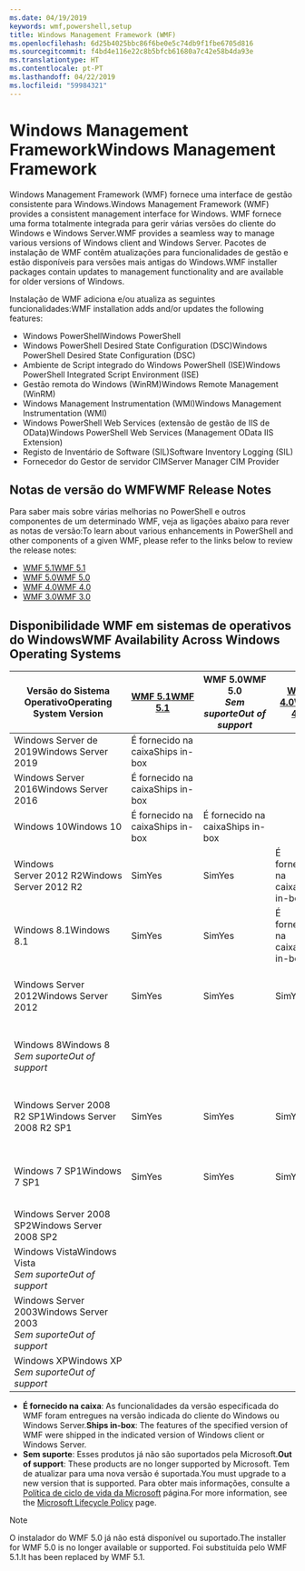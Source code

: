 ```yaml
---
ms.date: 04/19/2019
keywords: wmf,powershell,setup
title: Windows Management Framework (WMF)
ms.openlocfilehash: 6d25b4025bbc86f6be0e5c74db9f1fbe6705d816
ms.sourcegitcommit: f4bd4e116e22c8b5bfcb61680a7c42e58b4da93e
ms.translationtype: HT
ms.contentlocale: pt-PT
ms.lasthandoff: 04/22/2019
ms.locfileid: "59984321"
---
```

# <a name="windows-management-framework"></a><span data-ttu-id="074dd-103">Windows Management Framework</span><span class="sxs-lookup"><span data-stu-id="074dd-103">Windows Management Framework</span></span>

<span data-ttu-id="074dd-104">Windows Management Framework (WMF) fornece uma interface de gestão consistente para Windows.</span><span class="sxs-lookup"><span data-stu-id="074dd-104">Windows Management Framework (WMF) provides a consistent management interface for Windows.</span></span> <span data-ttu-id="074dd-105">WMF fornece uma forma totalmente integrada para gerir várias versões do cliente do Windows e Windows Server.</span><span class="sxs-lookup"><span data-stu-id="074dd-105">WMF provides a seamless way to manage various versions of Windows client and Windows Server.</span></span> <span data-ttu-id="074dd-106">Pacotes de instalação de WMF contêm atualizações para funcionalidades de gestão e estão disponíveis para versões mais antigas do Windows.</span><span class="sxs-lookup"><span data-stu-id="074dd-106">WMF installer packages contain updates to management functionality and are available for older versions of Windows.</span></span>

<span data-ttu-id="074dd-107">Instalação de WMF adiciona e/ou atualiza as seguintes funcionalidades:</span><span class="sxs-lookup"><span data-stu-id="074dd-107">WMF installation adds and/or updates the following features:</span></span>

- <span data-ttu-id="074dd-108">Windows PowerShell</span><span class="sxs-lookup"><span data-stu-id="074dd-108">Windows PowerShell</span></span>
- <span data-ttu-id="074dd-109">Windows PowerShell Desired State Configuration (DSC)</span><span class="sxs-lookup"><span data-stu-id="074dd-109">Windows PowerShell Desired State Configuration (DSC)</span></span>
- <span data-ttu-id="074dd-110">Ambiente de Script integrado do Windows PowerShell (ISE)</span><span class="sxs-lookup"><span data-stu-id="074dd-110">Windows PowerShell Integrated Script Environment (ISE)</span></span>
- <span data-ttu-id="074dd-111">Gestão remota do Windows (WinRM)</span><span class="sxs-lookup"><span data-stu-id="074dd-111">Windows Remote Management (WinRM)</span></span>
- <span data-ttu-id="074dd-112">Windows Management Instrumentation (WMI)</span><span class="sxs-lookup"><span data-stu-id="074dd-112">Windows Management Instrumentation (WMI)</span></span>
- <span data-ttu-id="074dd-113">Windows PowerShell Web Services (extensão de gestão de IIS de OData)</span><span class="sxs-lookup"><span data-stu-id="074dd-113">Windows PowerShell Web Services (Management OData IIS Extension)</span></span>
- <span data-ttu-id="074dd-114">Registo de Inventário de Software (SIL)</span><span class="sxs-lookup"><span data-stu-id="074dd-114">Software Inventory Logging (SIL)</span></span>
- <span data-ttu-id="074dd-115">Fornecedor do Gestor de servidor CIM</span><span class="sxs-lookup"><span data-stu-id="074dd-115">Server Manager CIM Provider</span></span>

## <a name="wmf-release-notes"></a><span data-ttu-id="074dd-116">Notas de versão do WMF</span><span class="sxs-lookup"><span data-stu-id="074dd-116">WMF Release Notes</span></span>

<span data-ttu-id="074dd-117">Para saber mais sobre várias melhorias no PowerShell e outros componentes de um determinado WMF, veja as ligações abaixo para rever as notas de versão:</span><span class="sxs-lookup"><span data-stu-id="074dd-117">To learn about various enhancements in PowerShell and other components of a given WMF, please refer to the links below to review the release notes:</span></span>

- [<span data-ttu-id="074dd-118">WMF 5.1</span><span class="sxs-lookup"><span data-stu-id="074dd-118">WMF 5.1</span></span>](5.1/release-notes.md)
- [<span data-ttu-id="074dd-119">WMF 5.0</span><span class="sxs-lookup"><span data-stu-id="074dd-119">WMF 5.0</span></span>](5.0/releasenotes.md)
- [<span data-ttu-id="074dd-120">WMF 4.0</span><span class="sxs-lookup"><span data-stu-id="074dd-120">WMF 4.0</span></span>](https://download.microsoft.com/download/3/D/6/3D61D262-8549-4769-A660-230B67E15B25/Windows%20Management%20Framework%204%200%20Release%20Notes.docx)
- [<span data-ttu-id="074dd-121">WMF 3.0</span><span class="sxs-lookup"><span data-stu-id="074dd-121">WMF 3.0</span></span>](https://download.microsoft.com/download/E/7/6/E76850B8-DA6E-4FF5-8CCE-A24FC513FD16/WMF%203%20Release%20Notes.docx)

## <a name="wmf-availability-across-windows-operating-systems"></a><span data-ttu-id="074dd-122">Disponibilidade WMF em sistemas de operativos do Windows</span><span class="sxs-lookup"><span data-stu-id="074dd-122">WMF Availability Across Windows Operating Systems</span></span>

|        <span data-ttu-id="074dd-123">Versão do Sistema Operativo</span><span class="sxs-lookup"><span data-stu-id="074dd-123">Operating System Version</span></span>         | <span data-ttu-id="074dd-124">[WMF 5.1][]</span><span class="sxs-lookup"><span data-stu-id="074dd-124">[WMF 5.1][]</span></span>  | <span data-ttu-id="074dd-125">WMF 5.0</span><span class="sxs-lookup"><span data-stu-id="074dd-125">WMF 5.0</span></span><br><span data-ttu-id="074dd-126">*Sem suporte*</span><span class="sxs-lookup"><span data-stu-id="074dd-126">*Out of support*</span></span> | <span data-ttu-id="074dd-127">[WMF 4.0][]</span><span class="sxs-lookup"><span data-stu-id="074dd-127">[WMF 4.0][]</span></span>  | <span data-ttu-id="074dd-128">[WMF 3.0][]</span><span class="sxs-lookup"><span data-stu-id="074dd-128">[WMF 3.0][]</span></span>  | <span data-ttu-id="074dd-129">[WMF 2.0][]</span><span class="sxs-lookup"><span data-stu-id="074dd-129">[WMF 2.0][]</span></span>  |
| --------------------------------------- | ------------ | --------------------------- | ------------ | ------------ | ------------ |
| <span data-ttu-id="074dd-130">Windows Server de 2019</span><span class="sxs-lookup"><span data-stu-id="074dd-130">Windows Server 2019</span></span>                     | <span data-ttu-id="074dd-131">É fornecido na caixa</span><span class="sxs-lookup"><span data-stu-id="074dd-131">Ships in-box</span></span> |                             |              |              |              |
| <span data-ttu-id="074dd-132">Windows Server 2016</span><span class="sxs-lookup"><span data-stu-id="074dd-132">Windows Server 2016</span></span>                     | <span data-ttu-id="074dd-133">É fornecido na caixa</span><span class="sxs-lookup"><span data-stu-id="074dd-133">Ships in-box</span></span> |                             |              |              |              |
| <span data-ttu-id="074dd-134">Windows 10</span><span class="sxs-lookup"><span data-stu-id="074dd-134">Windows 10</span></span>                              | <span data-ttu-id="074dd-135">É fornecido na caixa</span><span class="sxs-lookup"><span data-stu-id="074dd-135">Ships in-box</span></span> | <span data-ttu-id="074dd-136">É fornecido na caixa</span><span class="sxs-lookup"><span data-stu-id="074dd-136">Ships in-box</span></span>                |              |              |              |
| <span data-ttu-id="074dd-137">Windows Server 2012 R2</span><span class="sxs-lookup"><span data-stu-id="074dd-137">Windows Server 2012 R2</span></span>                  | <span data-ttu-id="074dd-138">Sim</span><span class="sxs-lookup"><span data-stu-id="074dd-138">Yes</span></span>          | <span data-ttu-id="074dd-139">Sim</span><span class="sxs-lookup"><span data-stu-id="074dd-139">Yes</span></span>                         | <span data-ttu-id="074dd-140">É fornecido na caixa</span><span class="sxs-lookup"><span data-stu-id="074dd-140">Ships in-box</span></span> |              |              |
| <span data-ttu-id="074dd-141">Windows 8.1</span><span class="sxs-lookup"><span data-stu-id="074dd-141">Windows 8.1</span></span>                             | <span data-ttu-id="074dd-142">Sim</span><span class="sxs-lookup"><span data-stu-id="074dd-142">Yes</span></span>          | <span data-ttu-id="074dd-143">Sim</span><span class="sxs-lookup"><span data-stu-id="074dd-143">Yes</span></span>                         | <span data-ttu-id="074dd-144">É fornecido na caixa</span><span class="sxs-lookup"><span data-stu-id="074dd-144">Ships in-box</span></span> |              |              |
| <span data-ttu-id="074dd-145">Windows Server 2012</span><span class="sxs-lookup"><span data-stu-id="074dd-145">Windows Server 2012</span></span>                     | <span data-ttu-id="074dd-146">Sim</span><span class="sxs-lookup"><span data-stu-id="074dd-146">Yes</span></span>          | <span data-ttu-id="074dd-147">Sim</span><span class="sxs-lookup"><span data-stu-id="074dd-147">Yes</span></span>                         | <span data-ttu-id="074dd-148">Sim</span><span class="sxs-lookup"><span data-stu-id="074dd-148">Yes</span></span>          | <span data-ttu-id="074dd-149">É fornecido na caixa</span><span class="sxs-lookup"><span data-stu-id="074dd-149">Ships in-box</span></span> |              |
| <span data-ttu-id="074dd-150">Windows 8</span><span class="sxs-lookup"><span data-stu-id="074dd-150">Windows 8</span></span><br><span data-ttu-id="074dd-151">*Sem suporte*</span><span class="sxs-lookup"><span data-stu-id="074dd-151">*Out of support*</span></span>           |              |                             |              | <span data-ttu-id="074dd-152">É fornecido na caixa</span><span class="sxs-lookup"><span data-stu-id="074dd-152">Ships in-box</span></span> |              |
| <span data-ttu-id="074dd-153">Windows Server 2008 R2 SP1</span><span class="sxs-lookup"><span data-stu-id="074dd-153">Windows Server 2008 R2 SP1</span></span>              | <span data-ttu-id="074dd-154">Sim</span><span class="sxs-lookup"><span data-stu-id="074dd-154">Yes</span></span>          | <span data-ttu-id="074dd-155">Sim</span><span class="sxs-lookup"><span data-stu-id="074dd-155">Yes</span></span>                         | <span data-ttu-id="074dd-156">Sim</span><span class="sxs-lookup"><span data-stu-id="074dd-156">Yes</span></span>          | <span data-ttu-id="074dd-157">Sim</span><span class="sxs-lookup"><span data-stu-id="074dd-157">Yes</span></span>          | <span data-ttu-id="074dd-158">É fornecido na caixa</span><span class="sxs-lookup"><span data-stu-id="074dd-158">Ships in-box</span></span> |
| <span data-ttu-id="074dd-159">Windows 7 SP1</span><span class="sxs-lookup"><span data-stu-id="074dd-159">Windows 7 SP1</span></span>                           | <span data-ttu-id="074dd-160">Sim</span><span class="sxs-lookup"><span data-stu-id="074dd-160">Yes</span></span>          | <span data-ttu-id="074dd-161">Sim</span><span class="sxs-lookup"><span data-stu-id="074dd-161">Yes</span></span>                         | <span data-ttu-id="074dd-162">Sim</span><span class="sxs-lookup"><span data-stu-id="074dd-162">Yes</span></span>          | <span data-ttu-id="074dd-163">Sim</span><span class="sxs-lookup"><span data-stu-id="074dd-163">Yes</span></span>          | <span data-ttu-id="074dd-164">É fornecido na caixa</span><span class="sxs-lookup"><span data-stu-id="074dd-164">Ships in-box</span></span> |
| <span data-ttu-id="074dd-165">Windows Server 2008 SP2</span><span class="sxs-lookup"><span data-stu-id="074dd-165">Windows Server 2008 SP2</span></span>                 |              |                             |              | <span data-ttu-id="074dd-166">Sim</span><span class="sxs-lookup"><span data-stu-id="074dd-166">Yes</span></span>          | <span data-ttu-id="074dd-167">Sim</span><span class="sxs-lookup"><span data-stu-id="074dd-167">Yes</span></span>          |
| <span data-ttu-id="074dd-168">Windows Vista</span><span class="sxs-lookup"><span data-stu-id="074dd-168">Windows Vista</span></span><br><span data-ttu-id="074dd-169">*Sem suporte*</span><span class="sxs-lookup"><span data-stu-id="074dd-169">*Out of support*</span></span>       |              |                             |              |              | <span data-ttu-id="074dd-170">Sim</span><span class="sxs-lookup"><span data-stu-id="074dd-170">Yes</span></span>          |
| <span data-ttu-id="074dd-171">Windows Server 2003</span><span class="sxs-lookup"><span data-stu-id="074dd-171">Windows Server 2003</span></span><br><span data-ttu-id="074dd-172">*Sem suporte*</span><span class="sxs-lookup"><span data-stu-id="074dd-172">*Out of support*</span></span> |              |                             |              |              | <span data-ttu-id="074dd-173">Sim</span><span class="sxs-lookup"><span data-stu-id="074dd-173">Yes</span></span>          |
| <span data-ttu-id="074dd-174">Windows XP</span><span class="sxs-lookup"><span data-stu-id="074dd-174">Windows XP</span></span><br><span data-ttu-id="074dd-175">*Sem suporte*</span><span class="sxs-lookup"><span data-stu-id="074dd-175">*Out of support*</span></span>          |              |                             |              | <span data-ttu-id="074dd-176">Sim</span><span class="sxs-lookup"><span data-stu-id="074dd-176">Yes</span></span>          | <span data-ttu-id="074dd-177">Sim</span><span class="sxs-lookup"><span data-stu-id="074dd-177">Yes</span></span>          |

- <span data-ttu-id="074dd-178">**É fornecido na caixa**: As funcionalidades da versão especificada do WMF foram entregues na versão indicada do cliente do Windows ou Windows Server.</span><span class="sxs-lookup"><span data-stu-id="074dd-178">**Ships in-box**: The features of the specified version of WMF were shipped in the indicated version of Windows client or Windows Server.</span></span>
- <span data-ttu-id="074dd-179">**Sem suporte**: Esses produtos já não são suportados pela Microsoft.</span><span class="sxs-lookup"><span data-stu-id="074dd-179">**Out of support**: These products are no longer supported by Microsoft.</span></span> <span data-ttu-id="074dd-180">Tem de atualizar para uma nova versão é suportada.</span><span class="sxs-lookup"><span data-stu-id="074dd-180">You must upgrade to a new version that is supported.</span></span> <span data-ttu-id="074dd-181">Para obter mais informações, consulte a [Política de ciclo de vida da Microsoft][] página.</span><span class="sxs-lookup"><span data-stu-id="074dd-181">For more information, see the [Microsoft Lifecycle Policy][] page.</span></span>

> [!NOTE]
> <span data-ttu-id="074dd-182">O instalador do WMF 5.0 já não está disponível ou suportado.</span><span class="sxs-lookup"><span data-stu-id="074dd-182">The installer for WMF 5.0 is no longer available or supported.</span></span> <span data-ttu-id="074dd-183">Foi substituída pelo WMF 5.1.</span><span class="sxs-lookup"><span data-stu-id="074dd-183">It has been replaced by WMF 5.1.</span></span>

[Política de ciclo de vida da Microsoft]: https://support.microsoft.com/lifecycle
[Microsoft Lifecycle Policy]: https://support.microsoft.com/lifecycle
[WMF 5.1]: https://aka.ms/wmf51download
[WMF 5.1]: https://aka.ms/wmf51download
[WMF 4.0]: https://aka.ms/wmf4download
[WMF 3.0]: https://aka.ms/wmf3download
[WMF 2.0]: https://aka.ms/wmf2download
